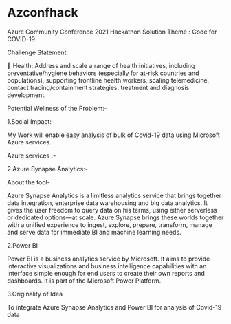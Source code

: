 # Azconfhack
Azure Community Conference 2021 Hackathon Solution
Theme : Code for COVID-19

Challenge Statement:

	Health: Address and scale a range of health initiatives, including preventative/hygiene behaviors (especially for at-risk countries and populations), supporting frontline health workers, scaling telemedicine, contact tracing/containment strategies, treatment and diagnosis development.


Potential Wellness of the Problem:-

1.Social Impact:-

My Work will enable easy analysis of bulk of Covid-19 data using Microsoft Azure services.

Azure services :-

2.Azure Synapse Analytics:-

About the tool-

Azure Synapse Analytics is a limitless analytics service that brings together data integration, enterprise data warehousing and big data analytics. It gives the user freedom to query data on his  terms, using either serverless or dedicated options—at scale. Azure Synapse brings these worlds together with a unified experience to ingest, explore, prepare, transform, manage and serve data for immediate BI and machine learning needs.




2.Power BI

Power BI is a business analytics service by Microsoft. It aims to provide interactive visualizations and business intelligence capabilities with an interface simple enough for end users to create their own reports and dashboards. It is part of the Microsoft Power Platform.

3.Originality of Idea

To integrate Azure Synapse Analytics and Power BI for analysis of Covid-19 data

